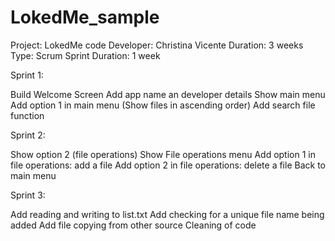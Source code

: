 # LokedMe_sample

Project: LokedMe code
Developer: Christina Vicente
Duration: 3 weeks Type: Scrum Sprint Duration: 1 week

Sprint 1:

Build Welcome Screen
Add app name an developer details 
Show main menu
Add option 1 in main menu (Show files in ascending order)
Add search file function


Sprint 2:

Show option 2 (file operations)
Show File operations menu
Add option 1 in file operations: add a file
Add option 2 in file operations: delete a file
Back to main menu

Sprint 3:

Add reading and writing to list.txt
Add checking for a unique file name being added
Add file copying from other source
Cleaning of code
